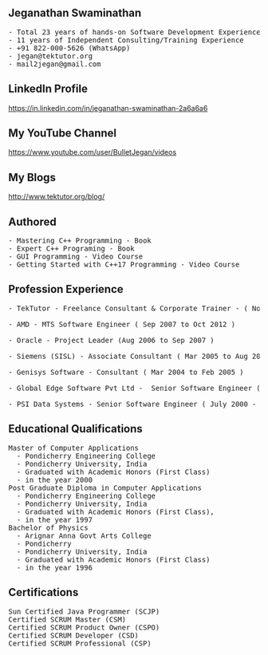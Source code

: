## Jeganathan Swaminathan
<pre>
- Total 23 years of hands-on Software Development Experience 
- 11 years of Independent Consulting/Training Experience
- +91 822-000-5626 (WhatsApp) 
- jegan@tektutor.org 
- mail2jegan@gmail.com 
</pre>

## LinkedIn Profile
https://in.linkedin.com/in/jeganathan-swaminathan-2a6a6a6 

## My YouTube Channel 
https://www.youtube.com/user/BulletJegan/videos 

## My Blogs
http://www.tektutor.org/blog/ 

## Authored
<pre>
- Mastering C++ Programming - Book
- Expert C++ Programing - Book
- GUI Programming - Video Course
- Getting Started with C++17 Programming - Video Course
</pre>

## Profession Experience
<pre>
- TekTutor - Freelance Consultant & Corporate Trainer - ( Nov 2012 to Till date )
  
- AMD - MTS Software Engineer ( Sep 2007 to Oct 2012 )
  
- Oracle - Project Leader (Aug 2006 to Sep 2007 ) 
  
- Siemens (SISL) - Associate Consultant ( Mar 2005 to Aug 2007 ) 
  
- Genisys Software - Consultant ( Mar 2004 to Feb 2005 )
  
- Global Edge Software Pvt Ltd -  Senior Software Engineer ( Mar 2003 to Mar 2004 )
  
- PSI Data Systems - Senior Software Engineer ( July 2000 - Feb 2003 )
</pre>

## Educational Qualifications
<pre>
Master of Computer Applications 
  - Pondicherry Engineering College
  - Pondicherry University, India
  - Graduated with Academic Honors (First Class)
  - in the year 2000 
Post Graduate Diploma in Computer Applications 
  - Pondicherry Engineering College
  - Pondicherry University, India
  - Graduated with Academic Honors (First Class), 
  - in the year 1997
Bachelor of Physics 
  - Arignar Anna Govt Arts College 
  - Pondicherry
  - Pondicherry University, India
  - Graduated with Academic Honors (First Class) 
  - in the year 1996
</pre>

## Certifications 
<pre>
Sun Certified Java Programmer (SCJP) 
Certified SCRUM Master (CSM) 
Certified SCRUM Product Owner (CSPO) 
Certified SCRUM Developer (CSD) 
Certified SCRUM Professional (CSP) 
</pre>

